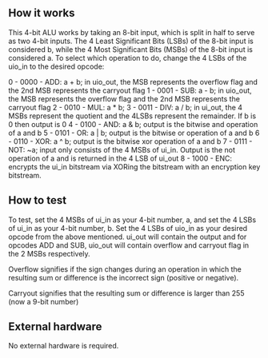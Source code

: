 <!---

This file is used to generate your project datasheet. Please fill in the information below and delete any unused
sections.

You can also include images in this folder and reference them in the markdown. Each image must be less than
512 kb in size, and the combined size of all images must be less than 1 MB.
-->

## How it works

This 4-bit ALU works by taking an 8-bit input, which is split in half to serve as two 4-bit inputs. The 4 Least Significant Bits (LSBs)
of the 8-bit input is considered b, while the 4 Most Significant Bits (MSBs) of the 8-bit input is considered a. To select which operation to do, change the 4 LSBs of the uio_in to the desired opcode:

0 - 0000 - ADD: a + b; in uio_out, the MSB represents the overflow flag and the 2nd MSB represents the carryout flag
1 - 0001 - SUB: a - b; in uio_out, the MSB represents the overflow flag and the 2nd MSB represents the carryout flag
2 - 0010 - MUL: a * b; 
3 - 0011 - DIV: a / b; in ui_out, the 4 MSBs represent the quotient and the 4LSBs represent the remainder. If b is 0 then output is 0
4 - 0100 - AND: a & b; output is the bitwise and operation of a and b
5 - 0101 - OR: a | b; output is the bitwise or operation of a and b
6 - 0110 - XOR: a ^ b; output is the bitwise xor operation of a and b
7 - 0111 - NOT: ~a; input only consists of the 4 MSBs of ui_in. Output is the not operation of a and is returned in the 4 LSB of ui_out
8 - 1000 - ENC: encrypts the ui_in bitstream via XORing the bitstream with an encryption key bitstream.

## How to test

To test, set the 4 MSBs of ui_in as your 4-bit number, a, and set the 4 LSBs of ui_in as your 4-bit number, b. Set the 4 LSBs of uio_in as your desired opcode from the above mentioned. ui_out will contain the output and for opcodes ADD and SUB, uio_out will contain overflow and carryout flag in the 2 MSBs respectively.

Overflow signifies if the sign changes during an operation in which the resulting sum or difference is the incorrect sign (positive or negative).

Carryout signifies that the resulting sum or difference is larger than 255 (now a 9-bit number)


## External hardware
No external hardware is required.
